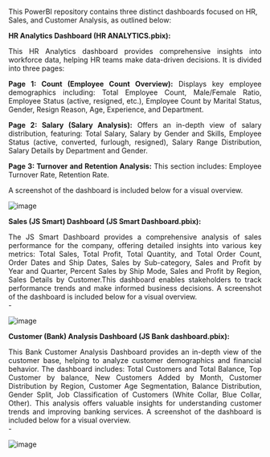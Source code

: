 This PowerBI repository contains three distinct dashboards focused on HR, Sales, and Customer Analysis, as outlined below:

**HR Analytics Dashboard (HR ANALYTICS.pbix):** 

<div align = "justify">
This HR Analytics dashboard provides comprehensive insights into workforce data, helping HR teams make data-driven decisions. It is divided into three pages:

**Page 1: Count (Employee Count Overview):**
Displays key employee demographics including: Total Employee Count, Male/Female Ratio, Employee Status (active, resigned, etc.), Employee Count by Marital Status, Gender, Resign Reason, Age, Experience, and Department.

**Page 2: Salary (Salary Analysis):**
Offers an in-depth view of salary distribution, featuring: Total Salary, Salary by Gender and Skills, Employee Status (active, converted, furlough, resigned), Salary Range Distribution, Salary Details by Department and Gender.

**Page 3: Turnover and Retention Analysis:**
This section includes: Employee Turnover Rate, Retention Rate.

A screenshot of the dashboard is included below for a visual overview.

![image](https://github.com/user-attachments/assets/2ea9fecd-ac1a-41a5-8668-6e8714cd0db2)
</div>

**Sales (JS Smart) Dashboard (JS Smart Dashboard.pbix):**

<div align = "justify">
The JS Smart Dashboard provides a comprehensive analysis of sales performance for the company, offering detailed insights into various key metrics:
Total Sales, Total Profit, Total Quantity, and Total Order Count, Order Dates and Ship Dates, Sales by Sub-category, Sales and Profit by Year and Quarter, Percent Sales by Ship Mode, Sales and Profit by Region, Sales Details by Customer.This dashboard enables stakeholders to track performance trends and make informed business decisions. A screenshot of the dashboard is included below for a visual overview. </div>
-

![image](https://github.com/user-attachments/assets/fc2b6b88-7a8d-4226-b882-21c575ba8874)


**Customer (Bank) Analysis Dashboard (JS Bank dashboard.pbix):**

<div align = "justify">
This Bank Customer Analysis Dashboard provides an in-depth view of the customer base, helping to analyze customer demographics and financial behavior. The dashboard includes:
Total Customers and Total Balance, Top Customer by balance, New Customers Added by Month, Customer Distribution by Region, Customer Age Segmentation, Balance Distribution, Gender Split, Job Classification of Customers (White Collar, Blue Collar, Other). This analysis offers valuable insights for understanding customer trends and improving banking services. A screenshot of the dashboard is included below for a visual overview. </div>
-

![image](https://github.com/user-attachments/assets/4dad8cac-84a9-4331-9bd3-330d475be96e)

